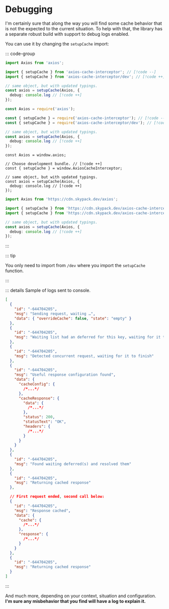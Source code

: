 # Debugging

I'm certainly sure that along the way you will find some cache behavior that is not the
expected to the current situation. To help with that, the library has a separate robust
build with support to debug logs enabled.

You can use it by changing the `setupCache` import:

::: code-group

```ts [EcmaScript]
import Axios from 'axios';

import { setupCache } from 'axios-cache-interceptor'; // [!code --]
import { setupCache } from 'axios-cache-interceptor/dev'; // [!code ++]

// same object, but with updated typings.
const axios = setupCache(Axios, {
  debug: console.log // [!code ++]
});
```

```ts [Common JS]
const Axios = require('axios');

const { setupCache } = require('axios-cache-interceptor'); // [!code --]
const { setupCache } = require('axios-cache-interceptor/dev'); // [!code ++]

// same object, but with updated typings.
const axios = setupCache(Axios, {
  debug: console.log // [!code ++]
});
```

```ts{3,4} [Browser]
const Axios = window.axios;

// Choose development bundle. // [!code ++]
const { setupCache } = window.AxiosCacheInterceptor;

// same object, but with updated typings.
const axios = setupCache(Axios, {
  debug: console.log // [!code ++]
});
```

```ts {5,11} [Skypack]
import Axios from 'https://cdn.skypack.dev/axios';

import { setupCache } from 'https://cdn.skypack.dev/axios-cache-interceptor'; // [!code --]
import { setupCache } from 'https://cdn.skypack.dev/axios-cache-interceptor/dev'; // [!code ++]

// same object, but with updated typings.
const axios = setupCache(Axios, {
  debug: console.log // [!code ++]
});
```

:::

::: tip

You only need to import from `/dev` where you import the `setupCache` function.

:::

::: details Sample of logs sent to console.

```json 
[
  {
    "id": "-644704205",
    "msg": "Sending request, waiting …",
    "data": { "overrideCache": false, "state": "empty" }
  },
  {
    "id": "-644704205",
    "msg": "Waiting list had an deferred for this key, waiting for it to finish"
  },
  {
    "id": "-644704205",
    "msg": "Detected concurrent request, waiting for it to finish"
  },
  {
    "id": "-644704205",
    "msg": "Useful response configuration found",
    "data": {
      "cacheConfig": {
        /*...*/
      },
      "cacheResponse": {
        "data": {
          /*...*/
        },
        "status": 200,
        "statusText": "OK",
        "headers": {
          /*...*/
        }
      }
    }
  },
  {
    "id": "-644704205",
    "msg": "Found waiting deferred(s) and resolved them"
  },
  {
    "id": "-644704205",
    "msg": "Returning cached response"
  },

  // First request ended, second call below:
  {
    "id": "-644704205",
    "msg": "Response cached",
    "data": {
      "cache": {
        /*...*/
      },
      "response": {
        /*...*/
      }
    }
  },
  {
    "id": "-644704205",
    "msg": "Returning cached response"
  }
]
```

:::

And much more, depending on your context, situation and configuration. **I'm sure any
misbehavior that you find will have a log to explain it.**
